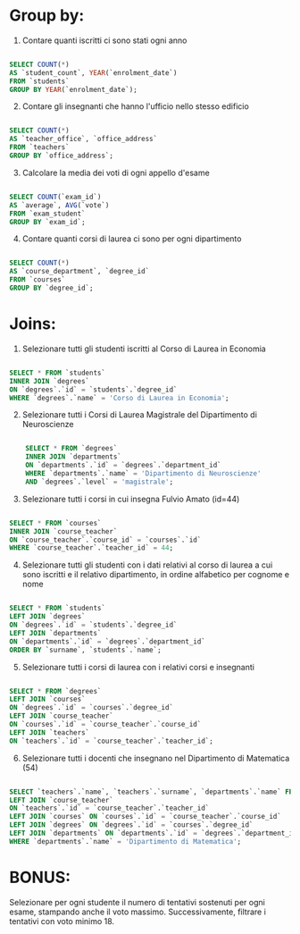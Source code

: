 # Group by:
1. Contare quanti iscritti ci sono stati ogni anno

```sql

SELECT COUNT(*) 
AS `student_count`, YEAR(`enrolment_date`) 
FROM `students` 
GROUP BY YEAR(`enrolment_date`);

```

2. Contare gli insegnanti che hanno l'ufficio nello stesso edificio

```sql

SELECT COUNT(*) 
AS `teacher_office`, `office_address` 
FROM `teachers` 
GROUP BY `office_address`;

```

3. Calcolare la media dei voti di ogni appello d'esame

```sql

SELECT COUNT(`exam_id`) 
AS `average`, AVG(`vote`) 
FROM `exam_student` 
GROUP BY `exam_id`;

```

4. Contare quanti corsi di laurea ci sono per ogni dipartimento

```sql

SELECT COUNT(*) 
AS `course_department`, `degree_id` 
FROM `courses` 
GROUP BY `degree_id`;

```


# Joins:
1. Selezionare tutti gli studenti iscritti al Corso di Laurea in Economia

```sql

SELECT * FROM `students` 
INNER JOIN `degrees` 
ON `degrees`.`id` = `students`.`degree_id` 
WHERE `degrees`.`name` = 'Corso di Laurea in Economia';

```

2. Selezionare tutti i Corsi di Laurea Magistrale del Dipartimento di Neuroscienze

```sql

    SELECT * FROM `degrees` 
    INNER JOIN `departments` 
    ON `departments`.`id` = `degrees`.`department_id`
    WHERE `departments`.`name` = 'Dipartimento di Neuroscienze' 
    AND `degrees`.`level` = 'magistrale';

```

3. Selezionare tutti i corsi in cui insegna Fulvio Amato (id=44)

```sql

SELECT * FROM `courses` 
INNER JOIN `course_teacher` 
ON `course_teacher`.`course_id` = `courses`.`id` 
WHERE `course_teacher`.`teacher_id` = 44;

```

4. Selezionare tutti gli studenti con i dati relativi al corso di laurea a cui sono iscritti e il relativo dipartimento, in ordine alfabetico per cognome e nome

```sql

SELECT * FROM `students` 
LEFT JOIN `degrees` 
ON `degrees`.`id` = `students`.`degree_id`
LEFT JOIN `departments` 
ON `departments`.`id` = `degrees`.`department_id` 
ORDER BY `surname`, `students`.`name`;

```

5. Selezionare tutti i corsi di laurea con i relativi corsi e insegnanti

```sql

SELECT * FROM `degrees` 
LEFT JOIN `courses` 
ON `degrees`.`id` = `courses`.`degree_id` 
LEFT JOIN `course_teacher` 
ON `courses`.`id` = `course_teacher`.`course_id` 
LEFT JOIN `teachers` 
ON `teachers`.`id` = `course_teacher`.`teacher_id`;


```


6. Selezionare tutti i docenti che insegnano nel Dipartimento di Matematica (54)

```sql

SELECT `teachers`.`name`, `teachers`.`surname`, `departments`.`name` FROM `teachers` 
LEFT JOIN `course_teacher` 
ON `teachers`.`id` = `course_teacher`.`teacher_id` 
LEFT JOIN `courses` ON `courses`.`id` = `course_teacher`.`course_id` 
LEFT JOIN `degrees` ON `degrees`.`id` = `courses`.`degree_id` 
LEFT JOIN `departments` ON `departments`.`id` = `degrees`.`department_id` 
WHERE `departments`.`name` = 'Dipartimento di Matematica';


```


# BONUS: 
Selezionare per ogni studente il numero di tentativi sostenuti per ogni esame, stampando anche il voto massimo. Successivamente, filtrare i tentativi con voto minimo 18.
